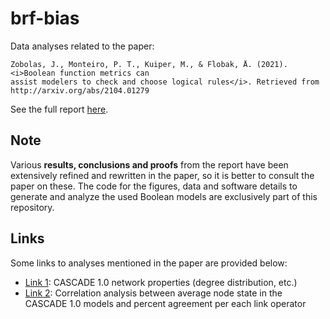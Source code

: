 # brf-bias 

Data analyses related to the paper:

```
Zobolas, J., Monteiro, P. T., Kuiper, M., & Flobak, Å. (2021). <i>Boolean function metrics can
assist modelers to check and choose logical rules</i>. Retrieved from http://arxiv.org/abs/2104.01279
```

See the full report [here](https://druglogics.github.io/brf-bias/).

## Note

Various **results, conclusions and proofs** from the report have been extensively refined and rewritten in the paper, so it is better to consult the paper on these.
The code for the figures, data and software details to generate and analyze the used Boolean models are exclusively part of this repository.

## Links

Some links to analyses mentioned in the paper are provided below:

- [Link 1](https://druglogics.github.io/brf-bias/cascade-1-0-data-analysis.html#network-properties): CASCADE 1.0 network properties (degree distribution, etc.)
- [Link 2](https://druglogics.github.io/brf-bias/cascade-1-0-data-analysis.html#node-state-and-percent-agreement-correlation): Correlation analysis between average node state in the CASCADE 1.0 models and percent agreement per each link operator
